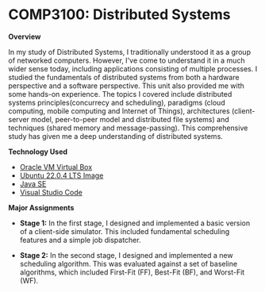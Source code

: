 # COMP3100: Distributed Systems

**Overview**

In my study of Distributed Systems, I traditionally understood it as a group of networked computers. However, I've come to understand it in a much wider sense today, including applications consisting of multiple processes. I studied the fundamentals of distributed systems from both a hardware perspective and a software perspective. This unit also provided me with some hands-on experience. The topics I covered include distributed systems principles(concurrecy and scheduling), paradigms (cloud computing, mobile computing and Internet of Things), architectures (client-server model, peer-to-peer model and distributed file systems) and techniques (shared memory and message-passing). This comprehensive study has given me a deep understanding of distributed systems.

**Technology Used**

- [Oracle VM Virtual Box](https://www.virtualbox.org/wiki/Downloads)
- [Ubuntu 22.0.4 LTS Image](https://www.releases.ubuntu.com/22.04/)
- [Java SE](https://www.oracle.com/java/technologies/downloads/)
- [Visual Studio Code](https://code.visualstudio.com/download)

**Major Assignments**

- **Stage 1:** In the first stage, I designed and implemented a basic version of a client-side simulator. This included fundamental scheduling features and a simple job dispatcher.

- **Stage 2:** In the second stage, I designed and implemented a new scheduling algorithm. This was evaluated against a set of baseline algorithms, which included First-Fit (FF), Best-Fit (BF), and Worst-Fit (WF).

